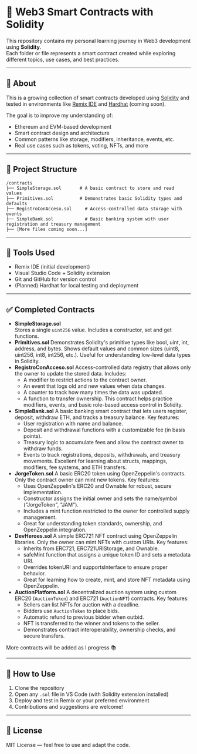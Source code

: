 # 🧠 Web3 Smart Contracts with Solidity

This repository contains my personal learning journey in Web3 development using **Solidity**.  
Each folder or file represents a smart contract created while exploring different topics, use cases, and best practices.

---

## 🚀 About

This is a growing collection of smart contracts developed using [Solidity](https://docs.soliditylang.org/) and tested in environments like [Remix IDE](https://remix.ethereum.org/) and [Hardhat](https://hardhat.org/) (coming soon).

The goal is to improve my understanding of:

- Ethereum and EVM-based development
- Smart contract design and architecture
- Common patterns like storage, modifiers, inheritance, events, etc.
- Real use cases such as tokens, voting, NFTs, and more

---

## 📁 Project Structure

```
/contracts
├── SimpleStorage.sol       # A basic contract to store and read values
├── Primitives.sol          # Demonstrates basic Solidity types and defaults
├── RegistroConAcceso.sol     # Access-controlled data storage with events
├── SimpleBank.sol            # Basic banking system with user registration and treasury management
├── [More files coming soon...]
```

---

## 🧪 Tools Used

- Remix IDE (initial development)
- Visual Studio Code + Solidity extension
- Git and GitHub for version control
- (Planned) Hardhat for local testing and deployment

---

## ✅ Completed Contracts

- **SimpleStorage.sol**  
  Stores a single `uint256` value. Includes a constructor, set and get functions.
- **Primitives.sol**
  Demonstrates Solidity's primitive types like bool, uint, int, address, and bytes.
  Shows default values and common sizes (uint8, uint256, int8, int256, etc.). Useful for understanding low-level data types in Solidity.
- **RegistroConAcceso.sol**
  Access-controlled data registry that allows only the owner to update the stored data.
  Includes:
  - A modifier to restrict actions to the contract owner.
  - An event that logs old and new values when data changes.
  - A counter to track how many times the data was updated.
  - A function to transfer ownership.
    This contract helps practice modifiers, events, and basic role-based access control in Solidity.
- **SimpleBank.sol**
  A basic banking smart contract that lets users register, deposit, withdraw ETH, and tracks a treasury balance.
  Key features:
  - User registration with name and balance.
  - Deposit and withdrawal functions with a customizable fee (in basis points).
  - Treasury logic to accumulate fees and allow the contract owner to withdraw funds.
  - Events to track registrations, deposits, withdrawals, and treasury movements.
    Excellent for learning about structs, mappings, modifiers, fee systems, and ETH transfers.
- **JorgeToken.sol**
  A basic ERC20 token using OpenZeppelin's contracts. Only the contract owner can mint new tokens.
  Key features:
  - Uses OpenZeppelin's ERC20 and Ownable for robust, secure implementation.
  - Constructor assigns the initial owner and sets the name/symbol ("JorgeToken", "JAM").
  - Includes a mint function restricted to the owner for controlled supply management.
  - Great for understanding token standards, ownership, and OpenZeppelin integration.
- **DevHeroes.sol**
  A simple ERC721 NFT contract using OpenZeppelin libraries. Only the owner can mint NFTs with custom URIs.
  Key features:
  - Inherits from ERC721, ERC721URIStorage, and Ownable.
  - safeMint function that assigns a unique token ID and sets a metadata URI.
  - Overrides tokenURI and supportsInterface to ensure proper behavior.
  - Great for learning how to create, mint, and store NFT metadata using OpenZeppelin.
- **AuctionPlatform.sol**
  A decentralized auction system using custom ERC20 (`AuctionToken`) and ERC721 (`AuctionNFT`) contracts.
  Key features:
  - Sellers can list NFTs for auction with a deadline.
  - Bidders use `AuctionToken` to place bids.
  - Automatic refund to previous bidder when outbid.
  - NFT is transferred to the winner and tokens to the seller.
  - Demonstrates contract interoperability, ownership checks, and secure transfers.

More contracts will be added as I progress 📚

---

## 📌 How to Use

1. Clone the repository
2. Open any `.sol` file in VS Code (with Solidity extension installed)
3. Deploy and test in Remix or your preferred environment
4. Contributions and suggestions are welcome!

---

## 📜 License

MIT License — feel free to use and adapt the code.
